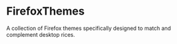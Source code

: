 # FirefoxThemes
A collection of Firefox themes specifically designed to match and complement desktop rices.

